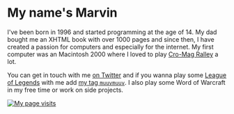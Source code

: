 # My name's Marvin

I've been born in 1996 and started programming at the age of 14. My dad bought me an XHTML book with over 1000 pages and since then, I have created a passion for computers and especially for the internet. My first computer was an Macintosh 2000 where I loved to play [Cro-Mag Ralley](https://www.macintoshrepository.org/7730-cro-mag-rally) a lot.

You can get in touch with me [on Twitter](https://twitter.com/muuvmuuv) and if you wanna play some [League of Legends](https://leagueoflegends.com/) with me add [my tag `muuvmuuv`](https://lolprofile.net/summoner/euw/muuvmuuv). I also play some Word of Warcraft in my free time or work on side projects.

[![My page visits](https://visits.github.marvin.digital/image.svg?theme=flip)](https://simpleanalytics.com/visits.github.marvin.digital)
